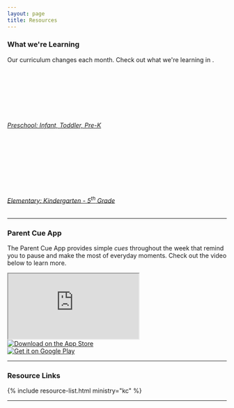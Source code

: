 ```yaml
---
layout: page
title: Resources
---
```


### What we're Learning

Our curriculum changes each month. Check out what we're learning in <span id="month" class="bold"></span>.


<div class="media-list">
  <a href="https://www.dropbox.com/s/2bjeq61qyi38pv4/KC-ParentCue-PreK.pdf?raw=1" target="_blank" class="media resource">
    <div class="media-figure">
      <svg class="icon--white" height="100" width="100">
        <use xlink:href="{{ site.baseurl }}/assets/icons.svg#doc" />
      </svg>
    </div>
    <div class="media-body">
       <h6 class="m0 p0">Preschool: Infant, Toddler, Pre-K</h6>
     </div>
  </a>
  <a href="https://www.dropbox.com/s/gfku7an726imntt/KC-ParentCue-K5.pdf?raw=1" target="_blank" class="media resource">
    <div class="media-figure">
      <svg class="icon--white" height="100" width="100">
        <use xlink:href="{{ site.baseurl }}/assets/icons.svg#doc" />
      </svg>
    </div>
    <div class="media-body">
       <h6 class="m0 p0">Elementary: Kindergarten - 5<sup>th</sup> Grade</h6>
     </div>
  </a>
</div>

---

### Parent Cue App

The Parent Cue App provides simple <em>cues</em> throughout the week that remind you to pause and make the most of everyday moments. Check out the video below to learn more.

<div class="video sixteen-nine">
<iframe src="https://player.vimeo.com/video/110595675?color=c9ff23&title=0&byline=0&portrait=0" webkitallowfullscreen mozallowfullscreen allowfullscreen></iframe>
</div>

<div class="grd">
  <div class="grd-row">
    <div class="grd-row-col-3-6">
      <a href="https://itunes.apple.com/us/app/parent-cue/id433066482?mt=8"><img alt="Download on the App Store" src="{{ site.baseurl }}/assets/Download_on_the_App_Store_Badge_US-UK_135x40.svg" class="btn-download--apple center" /></a>
    </div>
    <div class="grd-row-col-3-6">
      <a href="https://play.google.com/store/apps/details?id=org.rethinkgroup.parentcuepaid&hl=en&utm_source=global_co&utm_medium=prtnr&utm_content=Mar2515&utm_campaign=PartBadge&pcampaignid=MKT-Other-global-all-co-prtnr-py-PartBadge-Mar2515-1"><img alt="Get it on Google Play" src="https://play.google.com/intl/en_us/badges/images/generic/en_badge_web_generic.png" class="btn-download--google center" /></a>
    </div>
  </div>
</div>

---

### Resource Links

{% include resource-list.html ministry="kc" %}

---


<script>
var monthNames = ["January", "February", "March", "April", "May", "June",
  "July", "August", "September", "October", "November", "December"
];

var d = new Date();
    d.setDate(d.getDate() + 3);
document.getElementById("month").innerHTML = monthNames[d.getMonth()];
</script>